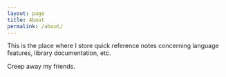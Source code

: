 ```yaml
---
layout: page
title: About
permalink: /about/
---
```


This is the place where I store quick reference notes concerning language features, library documentation, etc.

Creep away my friends.